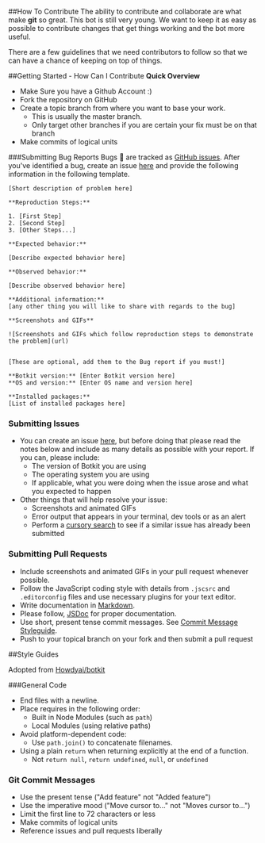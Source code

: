 ##How To Contribute
The ability to contribute and collaborate are what make **git** so great. This bot is still very young.
We want to keep it as easy as possible to contribute changes that get things working and the bot more useful.

There are a few guidelines that we need contributors to follow so that we can have a chance of keeping on top of things.


##Getting Started - How Can I Contribute
**Quick Overview**

* Make Sure you have a Github Account :)
* Fork the repository on GitHub
* Create a topic branch from where you want to base your work.
	* This is usually the master branch.
	* Only target other branches if you are certain your fix must be on that branch
* Make commits of logical units  		


###Submitting Bug Reports
Bugs :bug: are tracked as [GitHub issues](https://guides.github.com/features/issues/). After you've identified a bug, create an issue [here](https://github.com/devcongress/slackbot/issues/new) and provide the following information in the following template.

```
[Short description of problem here]

**Reproduction Steps:**

1. [First Step]
2. [Second Step]
3. [Other Steps...]

**Expected behavior:**

[Describe expected behavior here]

**Observed behavior:**

[Describe observed behavior here]

**Additional information:**
[any other thing you will like to share with regards to the bug]

**Screenshots and GIFs**

![Screenshots and GIFs which follow reproduction steps to demonstrate the problem](url)


```
```
[These are optional, add them to the Bug report if you must!]

**Botkit version:** [Enter Botkit version here]
**OS and version:** [Enter OS name and version here]

**Installed packages:**
[List of installed packages here]

```


### Submitting Issues

* You can create an issue [here](https://github.com/devcongress/slackbot/issues/new),
but before doing that please read the notes below and include as many details as
possible with your report. If you can, please include:
  * The version of Botkit you are using
  * The operating system you are using
  * If applicable, what you were doing when the issue arose and what you
  expected to happen
* Other things that will help resolve your issue:
  * Screenshots and animated GIFs
  * Error output that appears in your terminal, dev tools or as an alert
  * Perform a [cursory search](https://github.com/howdyai/botkit/issues?utf8=✓&q=is%3Aissue+)
  to see if a similar issue has already been submitted

### Submitting Pull Requests

* Include screenshots and animated GIFs in your pull request whenever possible.
* Follow the JavaScript coding style with details from `.jscsrc` and `.editorconfig` files and use necessary plugins for your text editor.
* Write documentation in [Markdown](https://daringfireball.net/projects/markdown).
* Please follow, [JSDoc](http://usejsdoc.org/) for proper documentation.
* Use short, present tense commit messages. See [Commit Message Styleguide](#git-commit-messages).
* Push to your topical branch on your fork and then submit a pull request



##Style Guides

Adopted from [Howdyai/botkit](https://github.com/howdyai/botkit/blob/master/CONTRIBUTING.md)

###General Code
* End files with a newline.
* Place requires in the following order:
  * Built in Node Modules (such as `path`)
  * Local Modules (using relative paths)
* Avoid platform-dependent code:
  * Use `path.join()` to concatenate filenames.
* Using a plain `return` when returning explicitly at the end of a function.
  * Not `return null`, `return undefined`, `null`, or `undefined`


### Git Commit Messages

* Use the present tense ("Add feature" not "Added feature")
* Use the imperative mood ("Move cursor to..." not "Moves cursor to...")
* Limit the first line to 72 characters or less
* Make commits of logical units  		
* Reference issues and pull requests liberally
